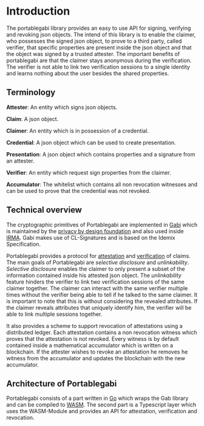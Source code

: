 # Introduction

The portablegabi library provides an easy to use API for signing, verifying and revoking json objects.
The intend of this library is to enable the claimer, who possesses the signed json object, to prove to a third party, called verifier, that specific properties are present inside the json object and that the object was signed by a trusted attester.
The important benefits of portablegabi are that the claimer stays anonymous during the verification.
The verifier is not able to link two verification sessions to a single identity and learns nothing about the user besides the shared properties.

## Terminology

**Attester**: An entity which signs json objects.

**Claim**: A json object.

**Claimer**: An entity which is in possession of a credential.

**Credential**: A json object which can be used to create presentation.

**Presentation**: A json object which contains properties and a signature from an attester.

**Verifier**: An entity which request sign properties from the claimer.

**Accumulator**: The whitelist which contains all non revocation witnesses and can be used to prove that the credential was not revoked.

## Technical overview

The cryptographic primitives of Portablegabi are implemented in [Gabi](https://github.com/privacybydesign/gabi) which is maintained by the [privacy by design foundation](https://privacybydesign.foundation/en/) and also used inside [IRMA](https://www.irmacard.org).
Gabi makes use of CL-Signatures and is based on the Idemix Specification.

Portablegabi provides a protocol for [attestation](2_attestation.md) and [verification](3_verification.md) of claims.
The main goals of Portablegabi are *selective disclosure* and *unlinkability*.
*Selective disclosure* enables the claimer to only present a subset of the information contained inside his attested json object.
The *unlinkability* feature hinders the verifier to link two verification sessions of the same claimer together.
The claimer can interact with the same verifier multiple times without the verifier being able to tell if he talked to the same claimer.
It is important to note that this is without considering the revealed attributes.
If the claimer reveals attributes that uniquely identify him, the verifier will be able to link multiple sessions together.

It also provides a scheme to support revocation of attestations using a distributed ledger.
Each attestation contains a non revocation witness which proves that the attestation is not revoked.
Every witness is by default contained inside a mathematical accumulator which is written on a blockchain.
If the attester wishes to revoke an attestation he removes he witness from the accumulator and updates the blockchain with the new accumulator.

## Architecture of Portablegabi

Portablegabi consists of a part written in [Go](https://golang.org) which wraps the Gab library and can be compiled to [WASM](https://webassembly.org).
The second part is a Typescript layer which uses the WASM-Module and provides an API for attestation, verification and revocation.
